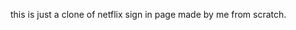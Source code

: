 this is just a clone of netflix sign in page made by me from scratch.

<working on adding functionality and more pages.>
